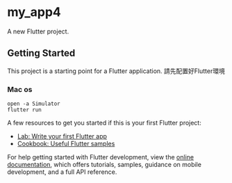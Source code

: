 # my_app4

A new Flutter project.

## Getting Started

This project is a starting point for a Flutter application.
請先配置好Flutter環境

### Mac os
```
open -a Simulator 
flutter run

```



A few resources to get you started if this is your first Flutter project:

- [Lab: Write your first Flutter app](https://docs.flutter.dev/get-started/codelab)
- [Cookbook: Useful Flutter samples](https://docs.flutter.dev/cookbook)

For help getting started with Flutter development, view the
[online documentation](https://docs.flutter.dev/), which offers tutorials,
samples, guidance on mobile development, and a full API reference.
